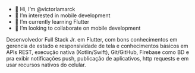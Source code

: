 - 👋 Hi, I’m @victorlamarck
- 👀 I’m interested in mobile development 
- 🌱 I’m currently learning Flutter
- 💞️ I’m looking to collaborate on mobile development

Desenvolvedor Full Stack Jr. em Flutter, com bons conhecimentos em gerencia de estado e responsividade de tela e conhecimentos básicos em APIs REST, execução nativa 
(Kotlin/Swift), Git/GitHub, Firebase como BD e pra exibir notificações push, publicação de aplicativos, http requests e em usar recursos nativos do celular.


<!---
victorlamarck/victorlamarck is a ✨ special ✨ repository because its `README.md` (this file) appears on your GitHub profile.
You can click the Preview link to take a look at your changes.
--->
